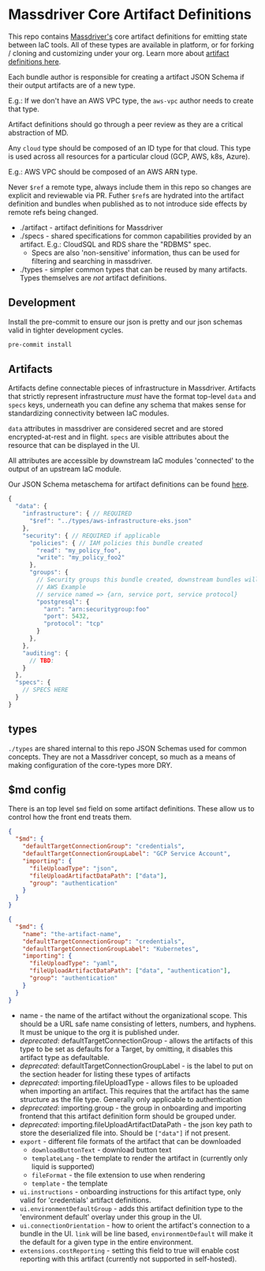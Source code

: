 # Massdriver Core Artifact Definitions

This repo contains [Massdriver's](https://massdriver.cloud) core artifact definitions for emitting state between IaC tools. All of these types are available in platform, or for forking / cloning and customizing under your org. Learn more about [artifact definitions here](https://docs.massdriver.cloud/concepts/artifact-definitions).

Each bundle author is responsible for creating a artifact JSON Schema if their output artifacts are of a new type.

E.g.: If we don't have an AWS VPC type, the `aws-vpc` author needs to create that type.

Artifact definitions should go through a peer review as they are a critical abstraction of MD.

Any `cloud` type should be composed of an ID type for that cloud. This type is used across all resources for a particular cloud (GCP, AWS, k8s, Azure).

E.g.: AWS VPC should be composed of an AWS ARN type.

Never `$ref` a remote type, always include them in this repo so changes are explicit and reviewable via PR. Futher `$ref`s are hydrated into the artifact definition and bundles when published as to not introduce side effects by remote refs being changed.

* ./artifact - artifact definitions for Massdriver
* ./specs - shared specifications for common capabilities provided by an artifact. E.g.: CloudSQL and RDS share the "RDBMS" spec.
  * Specs are also 'non-sensitive' information, thus can be used for filtering and searching in massdriver.
* ./types - simpler common types that can be reused by many artifacts. Types themselves are _not_ artifact definitions.

## Development
Install the pre-commit to ensure our json is pretty and our json schemas valid in tighter development cycles.
```bash
pre-commit install
```

## Artifacts

Artifacts define connectable pieces of infrastructure in Massdriver. Artifacts that strictly represent infrastructure
_must_ have the format top-level `data` and `specs` keys, underneath you can define any schema that makes sense for standardizing
connectivity between IaC modules.

`data` attributes in massdriver are considered secret and are stored encrypted-at-rest and in flight. `specs` are visible attributes about the resource that can be displayed in the UI.

All attributes are accessible by downstream IaC modules 'connected' to the output of an upstream IaC module.

Our JSON Schema metaschema for artifact definitions can be found [here](https://api.massdriver.cloud/json-schemas/artifact-definition.json).

```js
{
  "data": {
    "infrastructure": { // REQUIRED
      "$ref": "../types/aws-infrastructure-eks.json"
    },
    "security": { // REQUIRED if applicable
      "policies": { // IAM policies this bundle created
        "read": "my_policy_foo",
        "write": "my_policy_foo2"
      },
      "groups": {
        // Security groups this bundle created, downstream bundles will attach and set up their own security group rules.
        // AWS Example
        // service named => {arn, service port, service protocol}
        "postgresql": {
          "arn": "arn:securitygroup:foo"
          "port": 5432,
          "protocol": "tcp"
        }
      },
    },
    "auditing": {
      // TBD:
    }
  },
  "specs": {
    // SPECS HERE
  }
}
```


## types

`./types` are shared internal to this repo JSON Schemas used for common concepts. They are not a Massdriver concept, so much as a means of making configuration of the core-types more DRY.

## $md config

There is an top level `$md` field on some artifact definitions. These allow us to control how the front end treats them.

```json
{
  "$md": {
    "defaultTargetConnectionGroup": "credentials",
    "defaultTargetConnectionGroupLabel": "GCP Service Account",
    "importing": {
      "fileUploadType": "json",
      "fileUploadArtifactDataPath": ["data"],
      "group": "authentication"
    }
  }
}
```

```json
{
  "$md": {
    "name": "the-artifact-name",
    "defaultTargetConnectionGroup": "credentials",
    "defaultTargetConnectionGroupLabel": "Kubernetes",
    "importing": {
      "fileUploadType": "yaml",
      "fileUploadArtifactDataPath": ["data", "authentication"],
      "group": "authentication"
    }
  }
}
```

* name - the name of the artifact without the organizational scope. This should be a URL safe name consisting of letters, numbers, and hyphens. It must be unique to the org it is published under.
* _deprecated_: defaultTargetConnectionGroup - allows the artifacts of this type to be set as defaults for a Target, by omitting, it disables this artifact type as defaultable.
* _deprecated_: defaultTargetConnectionGroupLabel - is the label to put on the section header for listing these types of artifacts
* _deprecated_: importing.fileUploadType - allows files to be uploaded when importing an artifact. This requires that the artifact has the same structure as the file type. Generally only applicable to authentication
* _deprecated_: importing.group - the group in onboarding and importing frontend that this artifact definition form should be grouped under.
* _deprecated_: importing.fileUploadArtifactDataPath - the json key path to store the deserialized file into. Should be `["data"]` if not present.
* `export` - different file formats of the artifact that can be downloaded
  * `downloadButtonText` - download button text
  * `templateLang` - the template to render the artifact in (currently only liquid is supported)
  * `fileFormat` - the file extension to use when rendering
  * `template` - the template
* `ui.instructions` - onboarding instructions for this artifact type, only valid for 'credentials' artifact definitions.
* `ui.environmentDefaultGroup` - adds this artifact definition type to the 'environment default' overlay under this group in the UI.
* `ui.connectionOrientation` - how to orient the artifact's connection to a bundle in the UI. `link` will be line based, `environmentDefault` will make it the default for a given type in the entire environment.
* `extensions.costReporting` - setting this field to true will enable cost reporting with this artifact (currently not supported in self-hosted).
